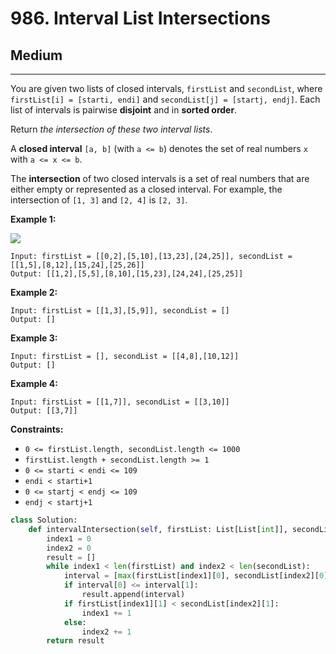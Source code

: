 # 986. Interval List Intersections

## Medium

***

You are given two lists of closed intervals, `firstList` and `secondList`, where `firstList[i] = [starti, endi]` and `secondList[j] = [startj, endj]`. Each list of intervals is pairwise **disjoint** and in **sorted order**.

Return _the intersection of these two interval lists_.

A **closed interval** `[a, b]` (with `a <= b`) denotes the set of real numbers `x` with `a <= x <= b`.

The **intersection** of two closed intervals is a set of real numbers that are either empty or represented as a closed interval. For example, the intersection of `[1, 3]` and `[2, 4]` is `[2, 3]`.

&#x20;

**Example 1:**

![](https://assets.leetcode.com/uploads/2019/01/30/interval1.png)

```
Input: firstList = [[0,2],[5,10],[13,23],[24,25]], secondList = [[1,5],[8,12],[15,24],[25,26]]
Output: [[1,2],[5,5],[8,10],[15,23],[24,24],[25,25]]
```

**Example 2:**

```
Input: firstList = [[1,3],[5,9]], secondList = []
Output: []
```

**Example 3:**

```
Input: firstList = [], secondList = [[4,8],[10,12]]
Output: []
```

**Example 4:**

```
Input: firstList = [[1,7]], secondList = [[3,10]]
Output: [[3,7]]
```

&#x20;

**Constraints:**

* `0 <= firstList.length, secondList.length <= 1000`
* `firstList.length + secondList.length >= 1`
* `0 <= starti < endi <= 109`
* `endi < starti+1`
* `0 <= startj < endj <= 109`
* `endj < startj+1`

```python
class Solution:
    def intervalIntersection(self, firstList: List[List[int]], secondList: List[List[int]]) -> List[List[int]]:
        index1 = 0
        index2 = 0
        result = []
        while index1 < len(firstList) and index2 < len(secondList):
            interval = [max(firstList[index1][0], secondList[index2][0]), min(firstList[index1][1], secondList[index2][1])]
            if interval[0] <= interval[1]:
                result.append(interval)
            if firstList[index1][1] < secondList[index2][1]:
                index1 += 1
            else:
                index2 += 1
        return result
```
